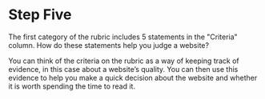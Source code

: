 # Step Five

The first category of the rubric includes 5 statements in the "Criteria" column. How do these statements help you judge a website?

You can think of the criteria on the rubric as a way of keeping track of evidence, in this case about a website’s quality. You can then use this evidence to help you make a quick decision about the website and whether it is worth spending the time to read it.